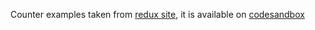 Counter examples taken from [redux site](https://redux.js.org/introduction/examples), it is available on  [codesandbox](https://codesandbox.io/s/github/reduxjs/redux/tree/master/examples/counter)
